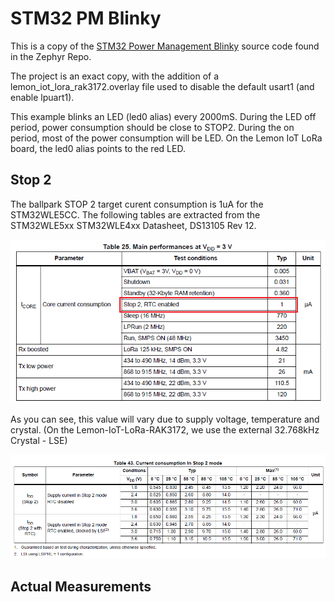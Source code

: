 # STM32 PM Blinky

This is a copy of the [STM32 Power Management Blinky](https://github.com/zephyrproject-rtos/zephyr/tree/main/samples/boards/stm32/power_mgmt/blinky) source code found in the Zephyr Repo. 

The project is an exact copy, with the addition of a lemon_iot_lora_rak3172.overlay file used to disable the default usart1 (and enable lpuart1).

This example blinks an LED (led0 alias) every 2000mS. During the LED off period, power consumption should be close to STOP2. During the on period, most of the power consumption will be LED. On the Lemon IoT LoRa board, the led0 alias points to the red LED.

## Stop 2

The ballpark STOP 2 target curent consumption is 1uA for the STM32WLE5CC. The following tables are extracted from the STM32WLE5xx STM32WLE4xx Datasheet, DS13105 Rev 12.

![Table 25: Main Performances at VDD = 3V](https://github.com/aaron-mohtar-co/Lemon-IoT-LoRa-RAK3172/blob/main/Examples/PM_Blinky/img/main_performances.png)

As you can see, this value will vary due to supply voltage, temperature and crystal. (On the Lemon-IoT-LoRa-RAK3172, we use the external 32.768kHz Crystal - LSE) 

![Table 43. Current consumption in Stop 2 mode](https://github.com/aaron-mohtar-co/Lemon-IoT-LoRa-RAK3172/blob/main/Examples/PM_Blinky/img/Stop2_detailed.png)

## Actual Measurements




